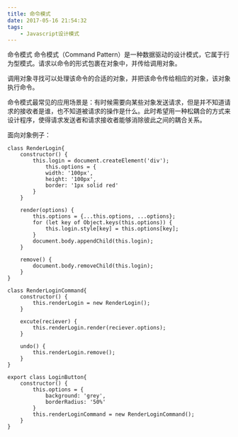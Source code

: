 ```yaml
---
title: 命令模式
date: 2017-05-16 21:54:32
tags:
	- Javascript设计模式
---
```





命令模式
命令模式（Command Pattern）是一种数据驱动的设计模式，它属于行为型模式。请求以命令的形式包裹在对象中，并传给调用对象。

调用对象寻找可以处理该命令的合适的对象，并把该命令传给相应的对象，该对象执行命令。

命令模式最常见的应用场景是：有时候需要向某些对象发送请求，但是并不知道请求的接收者是谁，也不知道被请求的操作是什么。此时希望用一种松耦合的方式来设计程序，使得请求发送者和请求接收者能够消除彼此之间的耦合关系。

<!--more-->

面向对象例子：

	class RenderLogin{
		constructor() {
			this.login = document.createElement('div');
				this.options = {
				width: '100px',
				height: '100px',
				border: '1px solid red'
			}
		}
	
		render(options) {
			this.options = {...this.options, ...options};
			for (let key of Object.keys(this.options)) {
				this.login.style[key] = this.options[key];
			}
			document.body.appendChild(this.login);
		}
		  
		remove() {
			document.body.removeChild(this.login);
		}
	}  
	
	class RenderLoginCommand{
		constructor() {
			this.renderLogin = new RenderLogin();
		}		  
	
		excute(reciever) {
			this.renderLogin.render(reciever.options);
		}
	  
		undo() {
			this.renderLogin.remove();
		}
	}
	  
	export class LoginButton{
		constructor() {
			this.options = {
				background: 'grey',
				borderRadius: '50%'
			}
			this.renderLoginCommand = new RenderLoginCommand();
		}
	}